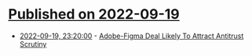 # [Published on 2022-09-19](index.md)

* [2022-09-19, 23:20:00](https://yro.slashdot.org/story/22/09/19/2053242/adobe-figma-deal-likely-to-attract-antitrust-scrutiny?utm_source=rss1.0mainlinkanon&utm_medium=feed) - [Adobe-Figma Deal Likely To Attract Antitrust Scrutiny](https://yro.slashdot.org/story/22/09/19/2053242/adobe-figma-deal-likely-to-attract-antitrust-scrutiny?utm_source=rss1.0mainlinkanon&utm_medium=feed)
